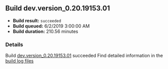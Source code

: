 ## Build dev.version_0.20.19153.01
- **Build result:** `succeeded`
- **Build queued:** 6/2/2019 3:00:00 AM
- **Build duration:** 210.56 minutes
### Details
Build [dev.version_0.20.19153.01](https://winappstudio.visualstudio.com/web/build.aspx?pcguid=a4ef43be-68ce-4195-a619-079b4d9834c2&builduri=vstfs%3a%2f%2f%2fBuild%2fBuild%2f28317) succeeded
Find detailed information in the [build log files](https://uwpctdiags.blob.core.windows.net/buildlogs/dev.version_0.20.19153.01_logs.zip)
